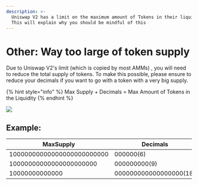 ```yaml
---
description: >-
  Uniswap V2 has a limit on the maximum amount of Tokens in their liquidity.
  This will explain why you should be mindful of this
---
```


# Other: Way too large of token supply

Due to Uniswap V2's limit (which is copied by most AMMs) , you will need to reduce the total supply of tokens. To make this possible, please ensure to reduce your decimals if you want to go with a token with a very big supply.

{% hint style="info" %}
Max Supply + Decimals = Max Amount of Tokens in the Liquidity
{% endhint %}



![](<../../.gitbook/assets/image (35).png>)

## Example:

| MaxSupply                  | Decimals               |
| -------------------------- | ---------------------- |
| 10000000000000000000000000 | 000000(6)              |
| 10000000000000000000000    | 000000000(9)           |
| 10000000000000             | 000000000000000000(18) |

